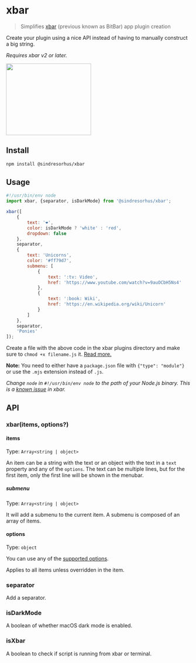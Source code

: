 # xbar

> Simplifies [xbar](https://github.com/matryer/xbar) (previous known as BitBar) app plugin creation

Create your plugin using a nice API instead of having to manually construct a big string.

*Requires xbar v2 or later.*

<img src="screenshot.png" width="232" height="196">

## Install

```sh
npm install @sindresorhus/xbar
```

## Usage

```js
#!/usr/bin/env node
import xbar, {separator, isDarkMode} from '@sindresorhus/xbar';

xbar([
	{
		text: '❤',
		color: isDarkMode ? 'white' : 'red',
		dropdown: false
	},
	separator,
	{
		text: 'Unicorns',
		color: '#ff79d7',
		submenu: [
			{
				text: ':tv: Video',
				href: 'https://www.youtube.com/watch?v=9auOCbH5Ns4'
			},
			{
				text: ':book: Wiki',
				href: 'https://en.wikipedia.org/wiki/Unicorn'
			}
		]
	},
	separator,
	'Ponies'
]);
```

Create a file with the above code in the xbar plugins directory and make sure to `chmod +x filename.js` it. [Read more.](https://github.com/matryer/xbar#installing-plugins)

**Note:** You need to either have a `package.json` file with `{"type": "module"}` or use the `.mjs` extension instead of `.js`.

*Change `node` in `#!/usr/bin/env node` to the path of your Node.js binary. This is a [known issue](https://github.com/matryer/xbar/issues/36) in xbar.*

## API

### xbar(items, options?)

#### items

Type: `Array<string | object>`

An item can be a string with the text or an object with the text in a `text` property and any of the `options`. The text can be multiple lines, but for the first item, only the first line will be shown in the menubar.

##### submenu

Type: `Array<string | object>`

It will add a submenu to the current item. A submenu is composed of an array of items.

#### options

Type: `object`

You can use any of the [supported options](https://github.com/matryer/xbar-plugins/blob/main/CONTRIBUTING.md#plugin-api).

Applies to all items unless overridden in the item.

### separator

Add a separator.

### isDarkMode

A boolean of whether macOS dark mode is enabled.

### isXbar

A boolean to check if script is running from xbar or terminal.
